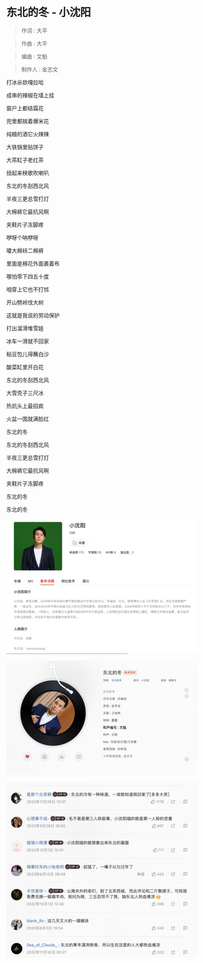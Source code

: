 <!-- panels:start -->
<!-- div:title-panel -->

# 东北的冬 - 小沈阳

<!-- div:left-panel -->


> 作词 : 大平

> 作曲 : 大平

> 编曲 : 文魁

> 制作人 : 金志文

打冰尜欻嘎拉哈

成串的辣椒在墙上挂

窗户上都结霜花

兜里都揣着爆米花

纯粮的酒它火辣辣

大铁锅里贴饼子

大茶缸子老红茶

扭起来秧歌吹喇叭

东北的冬刮西北风

半夜三更总雪打灯

大棉裤它最抗风啊

夹鞋片子冻脚疼

咿呀个呐咿呀

嚯大棉袄二棉裤

里面是棉花外面裹着布

哪怕零下四五十度

咱穿上它也不打怵

开山劈岭伐大树

这就是我说的劳动保护

打出溜滑堆雪娃

冰车一滑就不回家

粘豆包儿得蘸白沙

酸菜缸里开白花

东北的冬刮西北风

大雪壳子三尺冰

热炕头上最招疯

火盆一围就满脸红

东北的冬

东北的冬刮西北风

半夜三更总雪打灯

大棉裤它最抗风啊

夹鞋片子冻脚疼

东北的冬

东北的冬



<!-- div:right-panel -->

![image-20240110103249450](./assets/image-20240110103249450.png)



![image-20240110103333739](./assets/image-20240110103333739.png)



![image-20240110103118320](./assets/image-20240110103118320.png)






<!-- panels:end -->